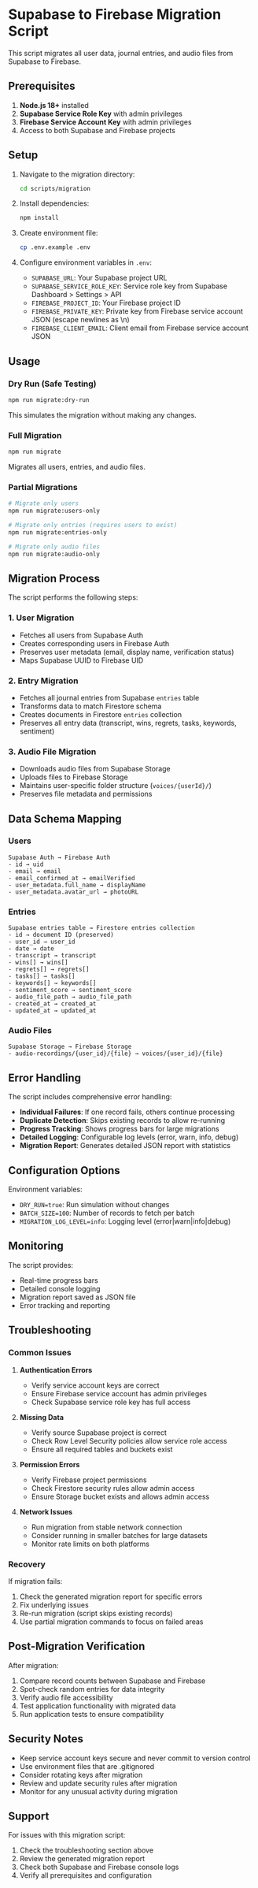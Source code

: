 # Supabase to Firebase Migration Script

This script migrates all user data, journal entries, and audio files from Supabase to Firebase.

## Prerequisites

1. **Node.js 18+** installed
2. **Supabase Service Role Key** with admin privileges
3. **Firebase Service Account Key** with admin privileges
4. Access to both Supabase and Firebase projects

## Setup

1. Navigate to the migration directory:
   ```bash
   cd scripts/migration
   ```

2. Install dependencies:
   ```bash
   npm install
   ```

3. Create environment file:
   ```bash
   cp .env.example .env
   ```

4. Configure environment variables in `.env`:
   - `SUPABASE_URL`: Your Supabase project URL
   - `SUPABASE_SERVICE_ROLE_KEY`: Service role key from Supabase Dashboard > Settings > API
   - `FIREBASE_PROJECT_ID`: Your Firebase project ID
   - `FIREBASE_PRIVATE_KEY`: Private key from Firebase service account JSON (escape newlines as \\n)
   - `FIREBASE_CLIENT_EMAIL`: Client email from Firebase service account JSON

## Usage

### Dry Run (Safe Testing)
```bash
npm run migrate:dry-run
```
This simulates the migration without making any changes.

### Full Migration
```bash
npm run migrate
```
Migrates all users, entries, and audio files.

### Partial Migrations
```bash
# Migrate only users
npm run migrate:users-only

# Migrate only entries (requires users to exist)
npm run migrate:entries-only

# Migrate only audio files
npm run migrate:audio-only
```

## Migration Process

The script performs the following steps:

### 1. User Migration
- Fetches all users from Supabase Auth
- Creates corresponding users in Firebase Auth
- Preserves user metadata (email, display name, verification status)
- Maps Supabase UUID to Firebase UID

### 2. Entry Migration
- Fetches all journal entries from Supabase `entries` table
- Transforms data to match Firestore schema
- Creates documents in Firestore `entries` collection
- Preserves all entry data (transcript, wins, regrets, tasks, keywords, sentiment)

### 3. Audio File Migration
- Downloads audio files from Supabase Storage
- Uploads files to Firebase Storage
- Maintains user-specific folder structure (`voices/{userId}/`)
- Preserves file metadata and permissions

## Data Schema Mapping

### Users
```
Supabase Auth → Firebase Auth
- id → uid
- email → email
- email_confirmed_at → emailVerified
- user_metadata.full_name → displayName
- user_metadata.avatar_url → photoURL
```

### Entries
```
Supabase entries table → Firestore entries collection
- id → document ID (preserved)
- user_id → user_id
- date → date
- transcript → transcript
- wins[] → wins[]
- regrets[] → regrets[]
- tasks[] → tasks[]
- keywords[] → keywords[]
- sentiment_score → sentiment_score
- audio_file_path → audio_file_path
- created_at → created_at
- updated_at → updated_at
```

### Audio Files
```
Supabase Storage → Firebase Storage
- audio-recordings/{user_id}/{file} → voices/{user_id}/{file}
```

## Error Handling

The script includes comprehensive error handling:

- **Individual Failures**: If one record fails, others continue processing
- **Duplicate Detection**: Skips existing records to allow re-running
- **Progress Tracking**: Shows progress bars for large migrations
- **Detailed Logging**: Configurable log levels (error, warn, info, debug)
- **Migration Report**: Generates detailed JSON report with statistics

## Configuration Options

Environment variables:
- `DRY_RUN=true`: Run simulation without changes
- `BATCH_SIZE=100`: Number of records to fetch per batch
- `MIGRATION_LOG_LEVEL=info`: Logging level (error|warn|info|debug)

## Monitoring

The script provides:
- Real-time progress bars
- Detailed console logging
- Migration report saved as JSON file
- Error tracking and reporting

## Troubleshooting

### Common Issues

1. **Authentication Errors**
   - Verify service account keys are correct
   - Ensure Firebase service account has admin privileges
   - Check Supabase service role key has full access

2. **Missing Data**
   - Verify source Supabase project is correct
   - Check Row Level Security policies allow service role access
   - Ensure all required tables and buckets exist

3. **Permission Errors**
   - Verify Firebase project permissions
   - Check Firestore security rules allow admin access
   - Ensure Storage bucket exists and allows admin access

4. **Network Issues**
   - Run migration from stable network connection
   - Consider running in smaller batches for large datasets
   - Monitor rate limits on both platforms

### Recovery

If migration fails:
1. Check the generated migration report for specific errors
2. Fix underlying issues
3. Re-run migration (script skips existing records)
4. Use partial migration commands to focus on failed areas

## Post-Migration Verification

After migration:
1. Compare record counts between Supabase and Firebase
2. Spot-check random entries for data integrity
3. Verify audio file accessibility
4. Test application functionality with migrated data
5. Run application tests to ensure compatibility

## Security Notes

- Keep service account keys secure and never commit to version control
- Use environment files that are .gitignored
- Consider rotating keys after migration
- Review and update security rules after migration
- Monitor for any unusual activity during migration

## Support

For issues with this migration script:
1. Check the troubleshooting section above
2. Review the generated migration report
3. Check both Supabase and Firebase console logs
4. Verify all prerequisites and configuration